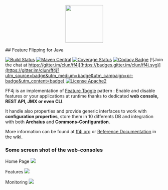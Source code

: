 <p align="center">
<img src="http://ff4j.org/images/ff4j.png" height="120px" />
</p>
## Feature Flipping for Java

[![Build Status](https://travis-ci.org/clun/ff4j.svg?branch=master)](https://travis-ci.org/clun/ff4j)
[![Maven Central](https://maven-badges.herokuapp.com/maven-central/org.ff4j/ff4j-core/badge.svg)](https://maven-badges.herokuapp.com/maven-central/org.ff4j/ff4j-core/) 
[![Coverage Status](https://coveralls.io/repos/clun/ff4j/badge.svg?branch=master&service=github)](https://coveralls.io/github/clun/ff4j?branch=master)
[![Codacy Badge](https://api.codacy.com/project/badge/grade/c900676eb9674bc48c246dc112e60e16)](https://www.codacy.com/app/cedrick-lunven/ff4j)
[![Join the chat at https://gitter.im/clun/ff4j](https://badges.gitter.im/clun/ff4j.svg)](https://gitter.im/clun/ff4j?utm_source=badge&utm_medium=badge&utm_campaign=pr-badge&utm_content=badge)
[![License Apache2](https://img.shields.io/hexpm/l/plug.svg)](http://www.apache.org/licenses/LICENSE-2.0)

FF4j is an implementation of [Feature Toggle](http://martinfowler.com/bliki/FeatureToggle.html) pattern : Enable and disable features or your applications at runtime thanks to dedicated **web console, REST API, JMX or even CLI**.

It handle also properties and provide generic interfaces to work with **configuration properties**, store them in 10 differents DB and integration with both **Archaius** and **Commons-Configuration**. 

More information can be found at [ff4j.org](http://ff4j.org) or [Reference Documentation](https://github.com/clun/ff4j/wiki) in the wiki.

### Some screen shot of the web-consoles

Home Page
<img src="http://ff4j.org/wiki/console-1.6-home.png" /> 

Features
<img src="http://ff4j.org/wiki/console-1.6-features.jpg" /> 

Monitoring
<img src="http://ff4j.org/wiki/console-1.6-monitoring.png" /> 

